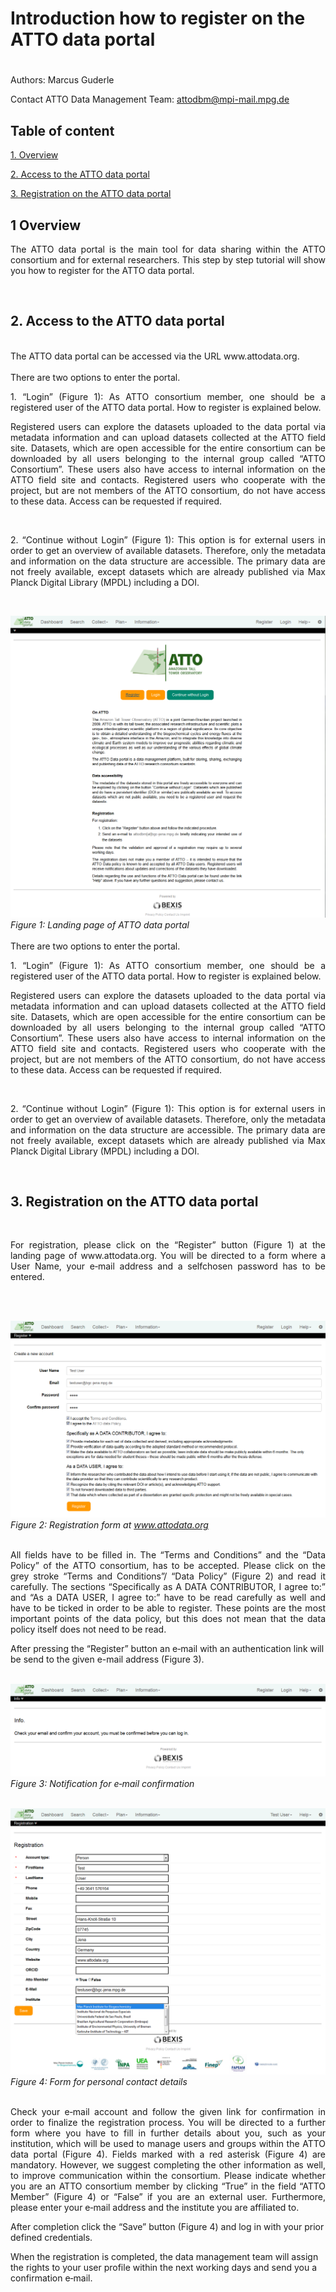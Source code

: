 # Introduction how to register on the ATTO data portal

#

Authors: Marcus Guderle

Contact ATTO Data Management Team: <attodbm@mpi-mail.mpg.de>


## Table of content

[1. Overview](#1-overview)

[2. Access to the ATTO data portal](#2-access-to-the-atto-data-portal)

[3. Registration on the ATTO data portal](#3-registration-on-the-atto-data-portal)


## 1 Overview

<p align="justify">
The ATTO data portal is the main tool for data sharing within the ATTO consortium and for external
researchers. This step by step tutorial will show you how to register for the ATTO data portal.
</p>
<br>

## 2. Access to the ATTO data portal
<br>
The ATTO data portal can be accessed via the URL www.attodata.org.
<br>
<br>
There are two options to enter the portal.

<p align="justify">
1. “Login” (Figure 1): As ATTO consortium member, one should be a registered user of
the ATTO data portal. How to register is explained below.
</p>
<p align="justify">
Registered users can explore the datasets uploaded to the data portal via metadata
information and can upload datasets collected at the ATTO field site. Datasets, which are
open accessible for the entire consortium can be downloaded by all users belonging to the
internal group called “ATTO Consortium”. These users also have access to internal
information on the ATTO field site and contacts. Registered users who cooperate with the
project, but are not members of the ATTO consortium, do not have access to these data.
Access can be requested if required.
</p>
<br>
<p align="justify">
2. “Continue without Login” (Figure 1): This option is for external users in order to get
an overview of available datasets. Therefore, only the metadata and information on the data
structure are accessible. The primary data are not freely available, except datasets which are
already published via Max Planck Digital Library (MPDL) including a DOI.
</p>
<br>

![](https://github.com/ATTODataPortal/Documents/blob/3c100fa89d926b2f936ff9afaaa7d2e1ebeee0ed/images_upload/Registration_01.png?raw=true)*Figure 1: Landing page of ATTO data portal*
<br>
<br>
There are two options to enter the portal.

<p align="justify">
1. “Login” (Figure 1): As ATTO consortium member, one should be a registered user of
the ATTO data portal. How to register is explained below.
</p>
<p align="justify">
Registered users can explore the datasets uploaded to the data portal via metadata
information and can upload datasets collected at the ATTO field site. Datasets, which are
open accessible for the entire consortium can be downloaded by all users belonging to the
internal group called “ATTO Consortium”. These users also have access to internal
information on the ATTO field site and contacts. Registered users who cooperate with the
project, but are not members of the ATTO consortium, do not have access to these data.
Access can be requested if required.
</p>
<br>
<p align="justify">
2. “Continue without Login” (Figure 1): This option is for external users in order to get
an overview of available datasets. Therefore, only the metadata and information on the data
structure are accessible. The primary data are not freely available, except datasets which are
already published via Max Planck Digital Library (MPDL) including a DOI.
</p>
<br>

## 3. Registration on the ATTO data portal
<br>
<p align="justify">
For registration, please click on the “Register” button (Figure 1) at the landing page of
www.attodata.org. You will be directed to a form where a User Name, your e‐mail address and a selfchosen
password has to be entered.
</p>
<br>
<br>

![](https://github.com/ATTODataPortal/Documents/blob/3c100fa89d926b2f936ff9afaaa7d2e1ebeee0ed/images_upload/Registration_02.png?raw=true)*Figure 2: Registration form at www.attodata.org*
<br>
<br>
<p align="justify">
All fields have to be filled in. The “Terms and Conditions” and the “Data Policy” of the ATTO
consortium, has to be accepted. Please click on the grey stroke “Terms and Conditions”/ “Data
Policy” (Figure 2) and read it carefully. The sections “Specifically as A DATA CONTRIBUTOR, I
agree to:” and “As a DATA USER, I agree to:” have to be read carefully as well and have to be ticked
in order to be able to register. These points are the most important points of the data policy, but this
does not mean that the data policy itself does not need to be read.
</p>
After pressing the “Register” button an e‐mail with an authentication link will be send to the given e-mail
address (Figure 3).
<br>
<br>

![](https://github.com/ATTODataPortal/Documents/blob/3c100fa89d926b2f936ff9afaaa7d2e1ebeee0ed/images_upload/Registration_03.png?raw=true)*Figure 3: Notification for e‐mail confirmation*
<br>
<br>

![](https://github.com/ATTODataPortal/Documents/blob/3c100fa89d926b2f936ff9afaaa7d2e1ebeee0ed/images_upload/Registration_04.png?raw=true)*Figure 4: Form for personal contact details*
<br>
<br>

<p align="justify">
Check your e‐mail account and follow the given link for confirmation in order to finalize the
registration process. You will be directed to a further form where you have to fill in further details
about you, such as your institution, which will be used to manage users and groups within the ATTO
data portal (Figure 4). Fields marked with a red asterisk (Figure 4) are mandatory. However,
we suggest completing the other information as well, to improve communication within the
consortium. Please indicate whether you are an ATTO consortium member by clicking “True” in the
field “ATTO Member” (Figure 4) or “False” if you are an external user. Furthermore, please
enter your e‐mail address and the institute you are affiliated to.

After completion click the “Save” button (Figure 4) and log in with your prior defined
credentials.

When the registration is completed, the data management team will assign the rights to your user
profile within the next working days and send you a confirmation e‐mail.
</p>
<br>
